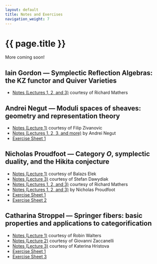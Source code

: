 ```yaml
---
layout: default
title: Notes and Exercises
navigation_weight: 7
---
```


# {{ page.title }}

More coming soon!

## Iain Gordon — Symplectic Reflection Algebras: the KZ functor and Quiver Varieties

* [Notes (Lectures 1, 2, and 3)](assets/notes/gordon-mathers.pdf) courtesy of Richard Mathers

## Andrei Negut — Moduli spaces of sheaves: geometry and representation theory
* [Notes (Lecture 1)](assets/notes/negut-1-zivanovic.pdf) courtesy of Filip Zivanovic
* [Notes (Lectures 1, 2, 3, and more)](assets/notes/negut-negut.pdf) by Andrei Negut
* [Exercise Sheet 1](assets/notes/negut-exercises-1.pdf)

## Nicholas Proudfoot — Category $O$, symplectic duality, and the Hikita conjecture
* [Notes (Lecture 1)](assets/notes/proudfoot-1-elek.pdf) courtesy of Balazs Elek
* [Notes (Lecture 3)](assets/notes/proudfoot-3-dawydiak.pdf) courtesy of Stefan Dawydiak
* [Notes (Lectures 1, 2, and 3)](assets/notes/proudfoot-mathers.pdf) courtesy of Richard Mathers
* [Notes (Lectures 1, 2, and 3)](assets/notes/proudfoot-proudfoot.pdf) by Nicholas Proudfoot
* [Exercise Sheet 1](assets/notes/proudfoot-exercises-1.pdf)
* [Exercise Sheet 2](assets/notes/proudfoot-exercises-2.pdf)

## Catharina Stroppel — Springer fibers: basic properties and applications to categorification
* [Notes (Lecture 1)](assets/notes/stroppel-1-walters.pdf) courtesy of Robin Walters
* [Notes (Lecture 2)](assets/notes/stroppel-2-zaccanelli.pdf) courtesy of Giovanni Zaccanelli
* [Notes (Lecture 3)](assets/notes/stroppel-3-hristova.pdf) courtesy of Katerina Hristova
* [Exercise Sheet 1](assets/notes/stroppel-exercises-1.pdf)
* [Exercise Sheet 3](assets/notes/stroppel-exercises-3.pdf)
